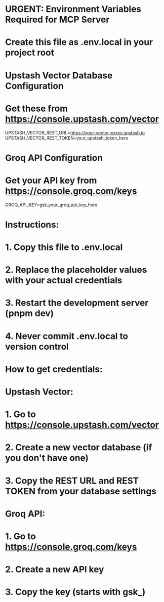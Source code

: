 # URGENT: Environment Variables Required for MCP Server
# Create this file as .env.local in your project root

# Upstash Vector Database Configuration
# Get these from https://console.upstash.com/vector
UPSTASH_VECTOR_REST_URL=https://your-vector-xxxxx.upstash.io
UPSTASH_VECTOR_REST_TOKEN=your_upstash_token_here

# Groq API Configuration  
# Get your API key from https://console.groq.com/keys
GROQ_API_KEY=gsk_your_groq_api_key_here

# Instructions:
# 1. Copy this file to .env.local
# 2. Replace the placeholder values with your actual credentials
# 3. Restart the development server (pnpm dev)
# 4. Never commit .env.local to version control

# How to get credentials:
# 
# Upstash Vector:
# 1. Go to https://console.upstash.com/vector
# 2. Create a new vector database (if you don't have one)
# 3. Copy the REST URL and REST TOKEN from your database settings
# 
# Groq API:
# 1. Go to https://console.groq.com/keys
# 2. Create a new API key
# 3. Copy the key (starts with gsk_)